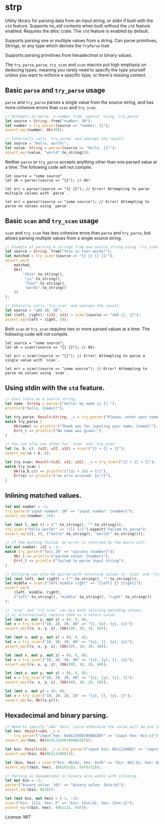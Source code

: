 # strp

Utility library for parsing data from an input string, or stdin if built with the `std` feature.
Supports no_std contexts when built without the `std` feature enabled. Requires the alloc crate.
The `std` feature is enabled by default.

Supports parsing one or multiple values from a string. Can parse primitives, Strings, or any
type which derives the `TryParse` trait.

Supports parsing primitives from hexadecimal or binary values.

The `try_parse`, `parse`, `try_scan` and `scan` macros put high emphasis on deducing types,
meaning you rarely need to specify the type yourself unless you want to enforce a specific
type, or there's missing context.

## Basic `parse` and `try_parse` usage

`parse` and `try_parse` parses a single value from the source string,
and has more cohesive errors than `scan` and `try_scan`.
```rust
// Attempts to parse  a number from `source` using `try_parse`
let source = String::from("number: 30");
let number = try_parse!(source => "number: {}");
assert_eq!(number, Ok(30));

// Internally calls `try_parse` and unwraps the result.
let source = "hello, world!";
let value: String = parse!(source => "hello, {}!");
assert_eq!(value, "world".to_string());
```

Neither `parse` or `try_parse` accepts anything other than one parsed
value at a time. The following code will not compile.

```compile_fail
let source = "some source"
let ok = parse!(source => "{}"); // Ok!

let err = parse!(source => "{} {}"); // Error! Attempting to parse multiple values with `parse`.

let err = parse!(source => "some source"); // Error! Attempting to parse no values using `parse`.
```

## Basic `scan` and `try_scan` usage

`scan` and `try_scan` has less cohesive erros than `parse` and
`try_parse`, but allows parsing multiple values from a single
source string.
```rust
// Example of parsing 4 strings from one source string using `try_scan`
let source = String::from("this is four words!");
let matched = try_scan!(source => "{} {} {} {}!");
assert_eq!(
    matched,
    Ok((
        "this".to_string(),
         "is".to_string(),
         "four".to_string(),
         "words".to_string()
    ))
);

// Interally calls `try_scan` and unwraps the result.
let source = "add 20, 30";
let (left, right): (u32, u32) = scan!(source => "add {}, {}");
assert_eq!(left + right, 50);
```

Both `scan` or `try_scan` requires two or more parsed values at a time.
The following code will not compile.

```compile_fail
let source = "some source";
let ok = scan!(source => "{} {}"); // Ok!

let err = scan!(source => "{}"); // Error! Attempting to parse a single value with `scan`.

let err = scan!(source => "some source"); // Error! Attempting to parse no values using `scan`.
```

## Using stdin with the `std` feature.

```rust
// Uses stdin as a source string.
let name: String = parse!("hello! my name is {}.");
println!("hello, {name}!");

let try_parse: Result<String, _> = try_parse!("Please, enter your name: {}.");
match try_parse {
    Ok(name) => println!("Thank you for inputing your name, {name}!"),
    Err(_) => println!("No name was given."),
}

// You can also use stdin for `scan` and `try_scan`
let (a, b, c): (u32, u32, u32) = scan!("{} + {} = {}");
assert_eq!(a + b, c);

let try_scan: Result<(u32, u32, u32), _> = try_scan!("{} + {} = {}");
match try_scan {
    Ok((a,b,c)) => println!("{a} + {b} = {c}"),
    Err(e) => println!("an erro occured: {e:?}"),
}
```

## Inlining matched values.

```rust
let mut number = -1;
try_parse!("input number: 20" => "input number: {number}");
assert_eq!(number, 20);

let (mut l, mut r) = ("".to_string(), "".to_string());
try_scan!("hello world!" => "{l} {r}").expect("failed to parse");
assert_eq!((l, r), ("hello".to_string(), "world!".to_string()));

// If the parsing failed, an error is returned by the macro call.
let mut number: i32 = -1;
match try_parse!("fail 20" => "success {number}"){
    Ok(_) => println!("parsed value: {number}"),
    Err(_) => println!("failed to parse input string"),
}

// Inlining can also be paired with returning values in `scan` and `try_scan`.
let (mut left, mut right) = ("".to_string(), "".to_string());
let middle = scan!("left middle right" => "{left} {} {right}");
assert_eq!(
    (left, middle, right),
    ("left".to_string(), "middle".to_string(), "right".to_string())
);

// `scan` and `try_scan` can mix both inlining matching values,
// or alternatively capture them as a return value.
let (mut x, mut y, mut z) = (0, 0, 0);
let v = try_scan!("10, 20, 30, 40" => "{}, {x}, {y}, {z}");
assert_eq!((v, x, y, z), (Ok(10), 20, 30, 40));

let (mut x, mut y, mut z) = (0, 0, 0);
let v = try_scan!("10, 20, 30, 40" => "{x}, {}, {y}, {z}");
assert_eq!((v, x, y, z), (Ok(20), 10, 30, 40));

let (mut x, mut y, mut z) = (0, 0, 0);
let v = try_scan!("10, 20, 30, 40" => "{x}, {y}, {}, {z}");
assert_eq!((v, x, y, z), (Ok(30), 10, 20, 40));

let (mut x, mut y, mut z) = (0, 0, 0);
let v = try_scan!("10, 20, 30, 40" => "{x}, {y}, {z}, {}");
assert_eq!((v, x, y, z), (Ok(40), 10, 20, 30));

let (mut x, mut y) = (0, 0);
let v = try_scan!("10, 10, 20, 20" => "{x}, {}, {y}, {}");
assert_eq!(v, Ok((x,y)));
```

## Hexadecimal and binary parsing.

```rust
// Need to specify 'u64' here, since otherwise the value will be too large.
let hex: Result<u64, _> =
    try_parse!("input hex: 0x0123456789ABCDEF" => "input hex: 0x{:x}");
assert_eq!(hex, Ok(0x0123456789ABCDEF));

let bin: Result<u32, _> = try_parse!("input bin: 0b11110001" => "input bin: 0b{:b}");
assert_eq!(bin, Ok(0b11110001));

let (bin, hex) = scan!("bin: 0b101, hex: 0xFE" => "bin: 0b{:b}, hex: 0x{:x}");
assert_eq!((bin, hex), (0b101u32, 0xFEu32));

// Parsing as hexadecimal or binary also works with inlining.
let mut bin = -1;
parse!("binary value: 101" => "binary value: {bin:b}");
assert_eq!(bin, 0b101);

let (mut bin, mut hex) = (-1, -1);
scan!("bin: 1111, hex: F" => "bin: {bin:b}, hex: {hex:x}");
assert_eq!((bin, hex), (0b1111, 0xF));
```

License: MIT
